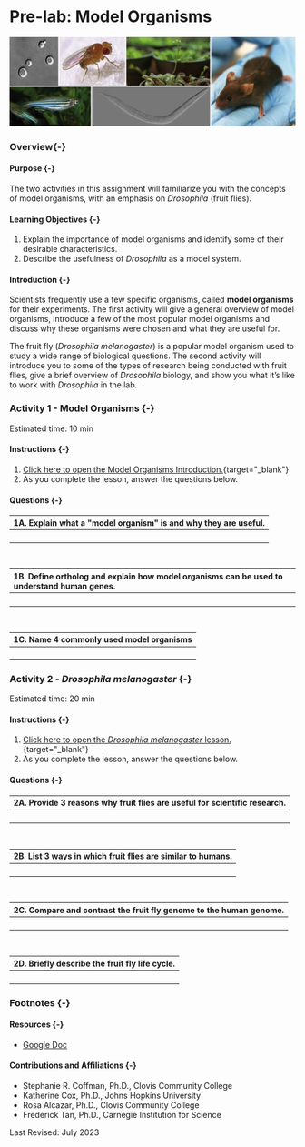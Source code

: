 # Pre-lab: Model Organisms



![(\#fig:unnamed-chunk-2)Max Westby. Some of the most important genetic model organisms in use today. Clockwise from top left: yeast, fruit fly, arabidopsis, mouse, roundworm, zebrafish. http://cubocube.com/dashboard.php?a=1179&b=1228&c=103 License: [CC ANS 2.5](https://creativecommons.org/licenses/by-nc-sa/2.5/)](assets/model_org_intro/model_organism_collage.jpeg)

### Overview{-}

#### Purpose {-}

The two activities in this assignment will familiarize you with the concepts of model organisms, with an emphasis on *Drosophila* (fruit flies).

#### Learning Objectives {-}

1. Explain the importance of model organisms and identify some of their desirable characteristics. 
1. Describe the usefulness of *Drosophila* as a model system.

#### Introduction {-}

Scientists frequently use a few specific organisms, called **model organisms** for their experiments. The first activity will give a general overview of model organisms, introduce a few of the most popular model organisms and discuss why these organisms were chosen and what they are useful for.

The fruit fly (*Drosophila melanogaster*) is a popular model organism used to study a wide range of biological questions. The second activity will introduce you to some of the types of research being conducted with fruit flies, give a brief overview of *Drosophila* biology, and show you what it’s like to work with *Drosophila* in the lab.

### **Activity 1** - Model Organisms {-}

Estimated time: 10 min

#### Instructions {-}

1. [Click here to open the Model Organisms Introduction.](https://www.c-moor.org/module-model-org-db/model-org-intro.html){target="_blank"}
1. As you complete the lesson, answer the questions below.

#### Questions {-}

| 1A. Explain what a "model organism" is and why they are useful. |
|:-|
| <br> |

<br>

| 1B. Define ortholog and explain how model organisms can be used to understand human genes.
|:-|
| <br> |

<br>

| 1C. Name 4 commonly used model organisms |
|:-|
| <br> |

### **Activity 2** - *Drosophila melanogaster* {-}

Estimated time: 20 min

#### Instructions {-}

1. [Click here to open the *Drosophila melanogaster* lesson.](https://www.c-moor.org/module-model-org-db/model-org-drosophila.html){target="_blank"}
1. As you complete the lesson, answer the questions below.

#### Questions {-}

| 2A. Provide 3 reasons why fruit flies are useful for scientific research. |
|:-|
| <br> |

<br>

| 2B. List 3 ways in which fruit flies are similar to humans. |
|:-|
| <br> |

<br>

| 2C. Compare and contrast the fruit fly genome to the human genome. |
|:-|
| <br> |

<br>

| 2D. Briefly describe the fruit fly life cycle. |
|:-|
| <br> |

### Footnotes {-}

#### Resources {-}

- [Google Doc](https://docs.google.com/document/d/1MrzCw2dcSG515QZ38IdpxUbGmlcYKGv0/)

#### Contributions and Affiliations {-}

- Stephanie R. Coffman, Ph.D., Clovis Community College
- Katherine Cox, Ph.D., Johns Hopkins University
- Rosa Alcazar, Ph.D., Clovis Community College
- Frederick Tan, Ph.D., Carnegie Institution for Science

Last Revised: July 2023

